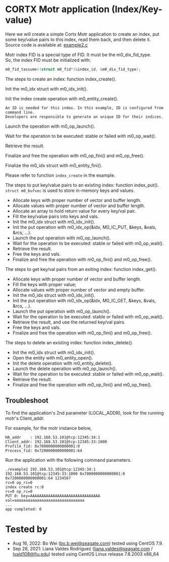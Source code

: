 # CORTX Motr application (Index/Key-value)

Here we will create a simple Cortx Motr application to create an index, put  
some key/value pairs to this index, read them back, and then delete it.  
Source code is available at: [example2.c](/motr/examples/example2.c)

Motr index FID is a special type of FID. It must be the m0\_dix\_fid\_type.  
So, the index FID must be initialized with:

```C
m0_fid_tassume((struct m0_fid*)&index_id, &m0_dix_fid_type);
```

The steps to create an index: function index\_create().

Init the m0\_idx struct with m0\_idx\_init().

Init the index create operation with m0\_entity\_create().

```
An ID is needed for this index. In this example, ID is configured from command line.
Developers are responsible to generate an unique ID for their indices.
```

Launch the operation with m0\_op\_launch().

Wait for the operation to be executed: stable or failed with m0\_op\_wait().

Retrieve the result.

Finalize and free the operation with m0\_op\_fini() and m0\_op\_free().

Finalize the m0\_idx struct with m0\_entity\_fini().

Please refer to function `index_create` in the example.

The steps to put key/value pairs to an existing index: function index\_put().  
`struct m0_bufvec` is used to store in-memory keys and values.

*   Allocate keys with proper number of vector and buffer length.
*   Allocate values with proper number of vector and buffer length.
*   Allocate an array to hold return value for every key/val pair.
*   Fill the key/value pairs into keys and vals.
*   Init the m0\_idx struct with m0\_idx\_init().
*   Init the put operation with m0\_idx\_op(&idx, M0\_IC\_PUT, &keys, &vals, &rcs, ...).
*   Launch the put operation with m0\_op\_launch().
*   Wait for the operation to be executed: stable or failed with m0\_op\_wait().
*   Retrieve the result.
*   Free the keys and vals.
*   Finalize and free the operation with m0\_op\_fini() and m0\_op\_free().

The steps to get key/val pairs from an exiting index: function index\_get().

*   Allocate keys with proper number of vector and buffer length.
*   Fill the keys with proper value;
*   Allocate values with proper number of vector and empty buffer.
*   Init the m0\_idx struct with m0\_idx\_init().
*   Init the put operation with m0\_idx\_op(&idx, M0\_IC\_GET, &keys, &vals, &rcs, ...).
*   Launch the put operation with m0\_op\_launch().
*   Wait for the operation to be executed: stable or failed with m0\_op\_wait().
*   Retrieve the result, and use the returned key/val pairs.
*   Free the keys and vals.
*   Finalize and free the operation with m0\_op\_fini() and m0\_op\_free().

The steps to delete an existing index: function index\_delete().

*   Init the m0\_idx struct with m0\_idx\_init().
*   Open the entity with m0\_entity\_open().
*   Init the delete operation with m0\_entity\_delete().
*   Launch the delete operation with m0\_op\_launch().
*   Wait for the operation to be executed: stable or failed with m0\_op\_wait().
*   Retrieve the result.
*   Finalize and free the operation with m0\_op\_fini() and m0\_op\_free().

## Troubleshoot

To find the application's 2nd parameter (LOCAL_ADDR), look for the running motr's Client_addr. 

For example, for the motr instance below,

```
HA_addr    : 192.168.53.101@tcp:12345:34:1                                                                               
Client_addr: 192.168.53.101@tcp:12345:33:1000                                                                            
Profile_fid: 0x7000000000000001:0                                                                                     
Process_fid: 0x7200000000000001:64    
```

Run the application with the following command parameters.

```
./example2 192.168.53.101@tcp:12345:34:1 192.168.53.101@tcp:12345:33:1000 0x7000000000000001:0 0x7200000000000001:64 1234567         
rc=0 op_rc=0                                                                                                  index create rc:0                                                                                                     rc=0 op_rc=0                                                                                                  PUT 0: key=AAAAAAAAAAAAAAAAAAAAAAAAAAAAAAA val=aaaaaaaaaaaaaaaaaaaaaaaaaaaaaaa
...
app completed: 0 
```

# Tested by

*   Aug 16, 2022: Bo Wei (bo.b.wei@seagate.com) tested using CentOS 7.9.
*   Sep 28, 2021: Liana Valdes Rodriguez (liana.valdes@seagate.com / lvald108@fiu.edu) tested using CentOS Linux release 7.8.2003 x86_64
